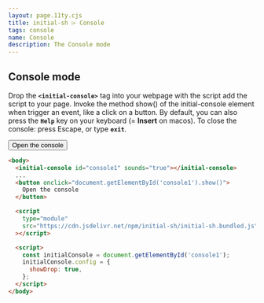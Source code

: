 ```yaml
---
layout: page.11ty.cjs
title: initial-sh ⌲ Console
tags: console
name: Console
description: The Console mode
---
```


## Console mode

Drop the **`<initial-console>`** tag into your webpage with the script add the script to your page.
Invoke the method show() of the initial-console element when trigger an event, like a click on a button.
By default, you can also press the **`Help`** key on your keyboard (= **Insert** on macos).
To close the console: press Escape, or type **`exit`**.

<initial-console id="console1" sounds></initial-console>
<button onclick="document.getElementById('console1').show()">Open the console</button>

<script>
      const initialConsole = document.getElementById('console1');
console.log(initialConsole)
      initialConsole.config = {
        showDrop: true,
      };
</script>

```html
<body>
  <initial-console id="console1" sounds="true"></initial-console>
  ...
  <button onclick="document.getElementById('console1').show()">
    Open the console
  </button>

  <script
    type="module"
    src="https://cdn.jsdelivr.net/npm/initial-sh/initial-sh.bundled.js"
  ></script>

  <script>
    const initialConsole = document.getElementById('console1');
    initialConsole.config = {
      showDrop: true,
    };
  </script>
</body>
```
